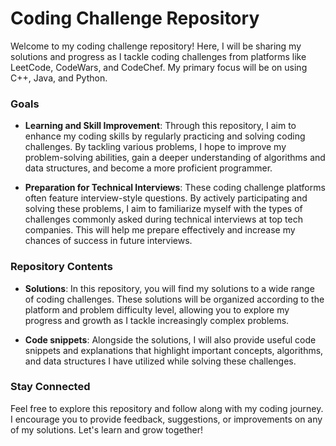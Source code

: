 # Coding Challenge Repository

Welcome to my coding challenge repository! Here, I will be sharing my solutions and progress as I tackle coding challenges from platforms like LeetCode, CodeWars, and CodeChef. My primary focus will be on using C++, Java, and Python.

### Goals

- **Learning and Skill Improvement**: Through this repository, I aim to enhance my coding skills by regularly practicing and solving coding challenges. By tackling various problems, I hope to improve my problem-solving abilities, gain a deeper understanding of algorithms and data structures, and become a more proficient programmer.

- **Preparation for Technical Interviews**: These coding challenge platforms often feature interview-style questions. By actively participating and solving these problems, I aim to familiarize myself with the types of challenges commonly asked during technical interviews at top tech companies. This will help me prepare effectively and increase my chances of success in future interviews.

### Repository Contents

- **Solutions**: In this repository, you will find my solutions to a wide range of coding challenges. These solutions will be organized according to the platform and problem difficulty level, allowing you to explore my progress and growth as I tackle increasingly complex problems.

- **Code snippets**: Alongside the solutions, I will also provide useful code snippets and explanations that highlight important concepts, algorithms, and data structures I have utilized while solving these challenges.

### Stay Connected

Feel free to explore this repository and follow along with my coding journey. I encourage you to provide feedback, suggestions, or improvements on any of my solutions. Let's learn and grow together!
